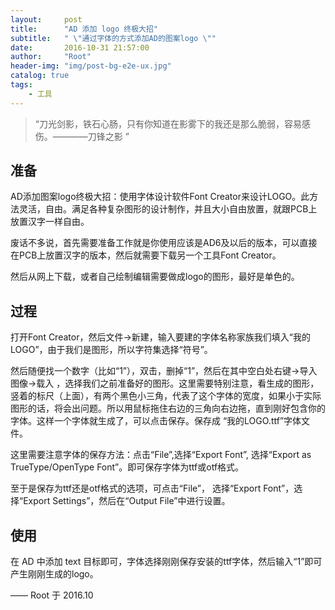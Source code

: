 ```yaml
---
layout:     post
title:      "AD 添加 logo 终极大招"
subtitle:   " \"通过字体的方式添加AD的图案logo \""
date:       2016-10-31 21:57:00
author:     "Root"
header-img: "img/post-bg-e2e-ux.jpg"
catalog: true
tags:
    - 工具
---
```


> “刀光剑影，铁石心肠，只有你知道在影雾下的我还是那么脆弱，容易感伤。————刀锋之影 ”

## 准备

AD添加图案logo终极大招：使用字体设计软件Font Creator来设计LOGO。此方法灵活，自由。满足各种复杂图形的设计制作，并且大小自由放置，就跟PCB上放置汉字一样自由。

废话不多说，首先需要准备工作就是你使用应该是AD6及以后的版本，可以直接在PCB上放置汉字的版本，然后就需要下载另一个工具Font Creator。

然后从网上下载，或者自己绘制编辑需要做成logo的图形，最好是单色的。

## 过程

打开Font Creator，然后文件->新建，输入要建的字体名称家族我们填入“我的LOGO”，由于我们是图形，所以字符集选择“符号”。

然后随便找一个数字（比如“1”），双击，删掉“1”，然后在其中空白处右键->导入图像->载入  ，选择我们之前准备好的图形。这里需要特别注意，看生成的图形，竖着的标尺（上面），有两个黑色小三角，代表了这个字体的宽度，如果小于实际图形的话，将会出问题。所以用鼠标拖住右边的三角向右边拖，直到刚好包含你的字体。这样一个字体就生成了，可以点击保存。保存成 “我的LOGO.ttf”字体文件。

这里需要注意字体的保存方法：点击“File”,选择“Export Font”,
选择“Export as TrueType/OpenType Font”。即可保存字体为ttf或otf格式。
 
至于是保存为ttf还是otf格式的选项，可点击“File”， 选择“Export Font”，选择“Export Settings”，然后在“Output File”中进行设置。

## 使用

在 AD 中添加 text 目标即可，字体选择刚刚保存安装的ttf字体，然后输入“1”即可产生刚刚生成的logo。


—— Root 于 2016.10


